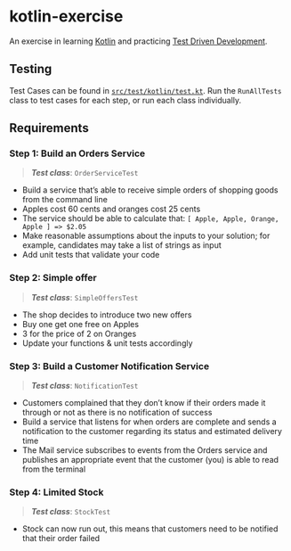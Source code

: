 # kotlin-exercise
An exercise in learning [Kotlin](https://kotlinlang.org/) and practicing [Test Driven Development](https://www.agilealliance.org/glossary/tdd/#q=~(infinite~false~filters~(postType~(~'page~'post~'aa_book~'aa_event_session~'aa_experience_report~'aa_glossary~'aa_research_paper~'aa_video)~tags~(~'tdd))~searchTerm~'~sort~false~sortDirection~'asc~page~1)).

## Testing
Test Cases can be found in [`src/test/kotlin/test.kt`](https://github.com/mkarroqe/kotlin-exercise/blob/main/src/test/kotlin/test.kt). Run the `RunAllTests` class to test cases for each step, or run each class individually.

## Requirements
### Step 1: Build an Orders Service
> **_Test class_**: `OrderServiceTest`

- Build a service that’s able to receive simple orders of shopping goods from the
command line
- Apples cost 60 cents and oranges cost 25 cents
- The service should be able to calculate that: `[ Apple, Apple, Orange, Apple ] => $2.05`
- Make reasonable assumptions about the inputs to your solution; for example, candidates may take a list of strings as input
- Add unit tests that validate your code

### Step 2: Simple offer
> **_Test class_**: `SimpleOffersTest`

- The shop decides to introduce two new offers
- Buy one get one free on Apples
- 3 for the price of 2 on Oranges
- Update your functions & unit tests accordingly 

### Step 3: Build a Customer Notification Service
> **_Test class_**: `NotificationTest`

- Customers complained that they don’t know if their orders made it through or not as there is no notification of success
- Build a service that listens for when orders are complete and sends a notification to the customer regarding its status and estimated delivery time
- The Mail service subscribes to events from the Orders service and publishes an appropriate event that the customer (you) is able to read from the terminal

### Step 4: Limited Stock
> **_Test class_**: `StockTest`

- Stock can now run out, this means that customers need to be notified that their order failed
